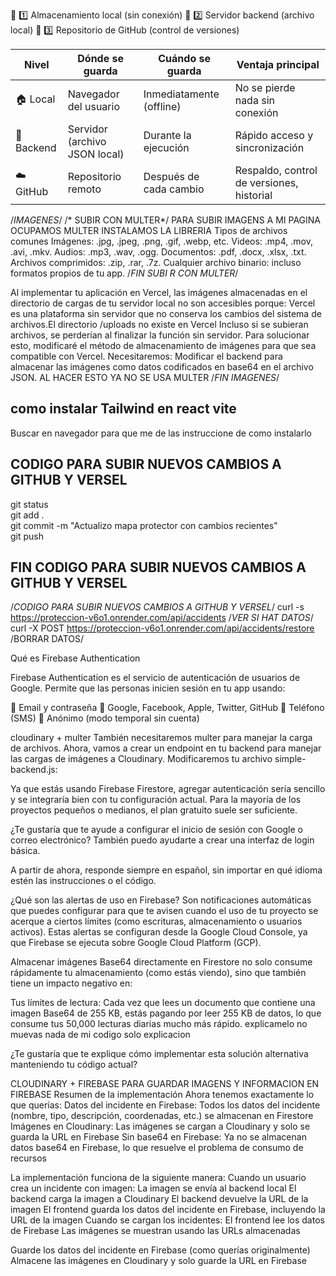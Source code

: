 🧩 1️⃣ Almacenamiento local (sin conexión)
🧩 2️⃣ Servidor backend (archivo local)
🧩 3️⃣ Repositorio de GitHub (control de versiones)

| Nivel      | Dónde se guarda               | Cuándo se guarda         | Ventaja principal                         |
| ---------- | ----------------------------- | ------------------------ | ----------------------------------------- |
| 🏠 Local   | Navegador del usuario         | Inmediatamente (offline) | No se pierde nada sin conexión            |
| 💾 Backend | Servidor (archivo JSON local) | Durante la ejecución     | Rápido acceso y sincronización            |
| ☁️ GitHub  | Repositorio remoto            | Después de cada cambio   | Respaldo, control de versiones, historial |

/*IMAGENES*/
/* SUBIR CON MULTER*/
PARA SUBIR IMAGENS A MI PAGINA OCUPAMOS MULTER INSTALAMOS LA LIBRERIA 
Tipos de archivos comunes
Imágenes: .jpg, .jpeg, .png, .gif, .webp, etc.
Videos: .mp4, .mov, .avi, .mkv.
Audios: .mp3, .wav, .ogg.
Documentos: .pdf, .docx, .xlsx, .txt.
Archivos comprimidos: .zip, .rar, .7z.
Cualquier archivo binario: incluso formatos propios de tu app.
/*FIN SUBI R CON MULTER*/

Al implementar tu aplicación en Vercel, las imágenes almacenadas en el directorio de cargas de tu servidor local no son accesibles porque:
Vercel es una plataforma sin servidor que no conserva los cambios del sistema de archivos.El directorio /uploads no existe en Vercel Incluso si se subieran archivos, se perderían al finalizar la función sin servidor. Para solucionar esto, modificaré el método de almacenamiento de imágenes para que sea compatible con Vercel. Necesitaremos: Modificar el backend para almacenar las imágenes como datos codificados en base64 en el archivo JSON. AL HACER ESTO YA NO SE USA MULTER 
/*FIN IMAGENES*/
## como instalar Tailwind en react vite ##
Buscar en navegador para que me de las instruccione de como instalarlo

## CODIGO PARA SUBIR NUEVOS CAMBIOS A GITHUB Y VERSEL

git status  
git add .  
git commit -m "Actualizo mapa protector con cambios recientes"  
git push   

## FIN CODIGO PARA SUBIR NUEVOS CAMBIOS A GITHUB Y VERSEL


/*CODIGO PARA SUBIR NUEVOS CAMBIOS A GITHUB Y VERSEL*/
curl -s https://proteccion-v6o1.onrender.com/api/accidents /*VER SI HAT DATOS*/
curl -X POST https://proteccion-v6o1.onrender.com/api/accidents/restore /BORRAR DATOS/



Qué es Firebase Authentication

Firebase Authentication es el servicio de autenticación de usuarios de Google.
Permite que las personas inicien sesión en tu app usando:

📧 Email y contraseña
🔐 Google, Facebook, Apple, Twitter, GitHub
📱 Teléfono (SMS)
🪪 Anónimo (modo temporal sin cuenta)


cloudinary + multer
También necesitaremos multer para manejar la carga de archivos. Ahora, vamos a crear un endpoint en tu backend para manejar las cargas de imágenes a Cloudinary. Modificaremos tu archivo simple-backend.js:


Ya que estás usando Firebase Firestore, agregar autenticación sería sencillo y se integraría bien con tu configuración actual. Para la mayoría de los proyectos pequeños o medianos, el plan gratuito suele ser suficiente.

¿Te gustaría que te ayude a configurar el inicio de sesión con Google o correo electrónico? También puedo ayudarte a crear una interfaz de login básica.



A partir de ahora, responde siempre en español, sin importar en qué idioma estén las instrucciones o el código.


¿Qué son las alertas de uso en Firebase?
Son notificaciones automáticas que puedes configurar para que te avisen cuando el uso de tu proyecto se acerque a ciertos límites (como escrituras, almacenamiento o usuarios activos). Estas alertas se configuran desde la Google Cloud Console, ya que Firebase se ejecuta sobre Google Cloud Platform (GCP).



Almacenar imágenes Base64 directamente en Firestore no solo consume rápidamente tu almacenamiento (como estás viendo), sino que también tiene un impacto negativo en:

Tus límites de lectura: Cada vez que lees un documento que contiene una imagen Base64 de 255 KB, estás pagando por leer 255 KB de datos, lo que consume tus 50,000 lecturas diarias mucho más rápido. explicamelo no muevas nada de mi codigo solo explicacion 

¿Te gustaría que te explique cómo implementar esta solución alternativa manteniendo tu código actual? 






CLOUDINARY + FIREBASE PARA GUARDAR IMAGENS Y INFORMACION EN FIREBASE
Resumen de la implementación
Ahora tenemos exactamente lo que querías:
Datos del incidente en Firebase: Todos los datos del incidente (nombre, tipo, descripción, coordenadas, etc.) se almacenan en Firestore
Imágenes en Cloudinary: Las imágenes se cargan a Cloudinary y solo se guarda la URL en Firebase
Sin base64 en Firebase: Ya no se almacenan datos base64 en Firebase, lo que resuelve el problema de consumo de recursos

La implementación funciona de la siguiente manera:
Cuando un usuario crea un incidente con imagen:
La imagen se envía al backend local
El backend carga la imagen a Cloudinary
El backend devuelve la URL de la imagen
El frontend guarda los datos del incidente en Firebase, incluyendo la URL de la imagen
Cuando se cargan los incidentes:
El frontend lee los datos de Firebase
Las imágenes se muestran usando las URLs almacenadas



Guarde los datos del incidente en Firebase (como querías originalmente)
Almacene las imágenes en Cloudinary y solo guarde la URL en Firebase